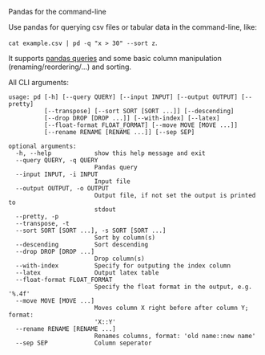 Pandas for the command-line

Use pandas for querying csv files or tabular data in the command-line, like: 

```cat example.csv | pd -q "x > 30" --sort z```. 

It supports [pandas queries](https://pandas.pydata.org/pandas-docs/stable/reference/api/pandas.DataFrame.query.html) and some basic column manipulation (renaming/reordering/...) and sorting.

All CLI arguments:

```
usage: pd [-h] [--query QUERY] [--input INPUT] [--output OUTPUT] [--pretty]
          [--transpose] [--sort SORT [SORT ...]] [--descending]
          [--drop DROP [DROP ...]] [--with-index] [--latex]
          [--float-format FLOAT_FORMAT] [--move MOVE [MOVE ...]]
          [--rename RENAME [RENAME ...]] [--sep SEP]

optional arguments:
  -h, --help            show this help message and exit
  --query QUERY, -q QUERY
                        Pandas query
  --input INPUT, -i INPUT
                        Input file
  --output OUTPUT, -o OUTPUT
                        Output file, if not set the output is printed to
                        stdout
  --pretty, -p
  --transpose, -t
  --sort SORT [SORT ...], -s SORT [SORT ...]
                        Sort by column(s)
  --descending          Sort descending
  --drop DROP [DROP ...]
                        Drop column(s)
  --with-index          Specify for outputing the index column
  --latex               Output latex table
  --float-format FLOAT_FORMAT
                        Specify the float format in the output, e.g. '%.4f'
  --move MOVE [MOVE ...]
                        Moves column X right before after column Y; format:
                        'X::Y'
  --rename RENAME [RENAME ...]
                        Renames columns, format: 'old name::new name'
  --sep SEP             Column seperator

```
